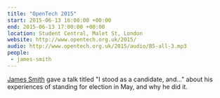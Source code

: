 ```yaml
---
title: "OpenTech 2015"
start: 2015-06-13 16:00:00 +00:00
end: 2015-06-13 17:00:00 +00:00
location: Student Central, Malet St, London 
website: http://www.opentech.org.uk/2015/
audio: http://www.opentech.org.uk/2015/audio/B5-all-3.mp3
people:
 - james-smith
---
```


[James Smith](/people/james-smith) gave a talk titled "I stood as a candidate, and..." about his experiences of standing for election in May, and why he did it.